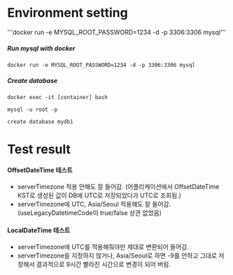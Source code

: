 # Environment setting

'''docker run -e MYSQL_ROOT_PASSWORD=1234 -d -p 3306:3306 mysql'''

##### Run mysql with docker
```
docker run -e MYSQL_ROOT_PASSWORD=1234 -d -p 3306:3306 mysql
```

##### Create database
```
docker exec -it [container] bash

mysql -u root -p

create database mydb1
```



# Test result

#### OffsetDateTime 테스트
- serverTimezone 적용 안해도 잘 들어감. (어플리케이션에서 OffsetDateTime KST로 생성된 값이 DB에 UTC로 저장되었다가 UTC로 조회됨.)
- serverTimezone에 UTC, Asia/Seoul 적용해도 잘 들어감.(useLegacyDatetimeCode이 true/false 상관 없었음)

#### LocalDateTime 테스트 
- serverTimezone에 UTC를 적용해줘야만 제대로 변환되어 들어감.
- serverTimezone을 지정하지 않거나, Asia/Seoul로 하면 -9를 안하고 그대로 저장해서 결과적으로 9시간 빨라진 시간으로 변경이 되어 버림. 
